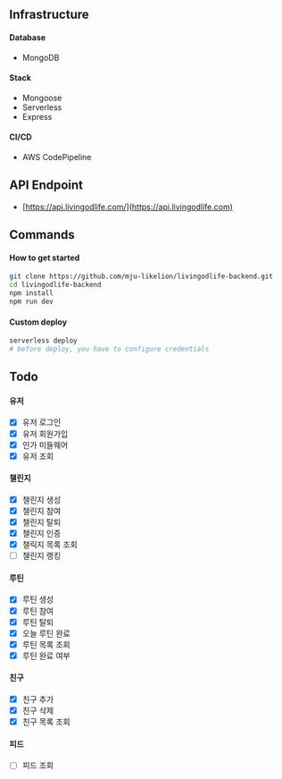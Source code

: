 ## Infrastructure

#### Database
- MongoDB

#### Stack
- Mongoose
- Serverless
- Express

#### CI/CD
- AWS CodePipeline

## API Endpoint
- [https://api.livingodlife.com/](https://api.livingodlife.com)

## Commands

#### How to get started
```bash
git clone https://github.com/mju-likelion/livingodlife-backend.git
cd livingodlife-backend
npm install
npm run dev
```

#### Custom deploy
````bash
serverless deploy
# before deploy, you have to configure credentials
````

## Todo

#### 유저
- [X] 유저 로그인
- [X] 유저 회원가입
- [X] 인가 미들웨어
- [X] 유저 조회

#### 챌린지
- [X] 챌린지 생성
- [X] 챌린지 참여
- [X] 챌린지 탈퇴
- [X] 챌린지 인증
- [X] 챌릭지 목록 조회
- [ ] 챌린지 랭킹

#### 루틴
- [X] 루틴 생성
- [X] 루틴 참여
- [X] 루틴 탈퇴
- [X] 오늘 루틴 완료
- [X] 루틴 목록 조회
- [X] 루틴 완료 여부

#### 친구
- [X] 친구 추가
- [X] 친구 삭제
- [X] 친구 목록 조회

#### 피드
- [ ] 피드 조회
